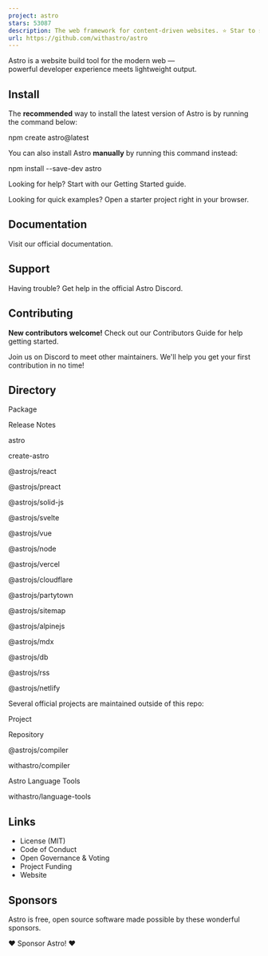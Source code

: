 ```yaml
---
project: astro
stars: 53087
description: The web framework for content-driven websites. ⭐️ Star to support our work!
url: https://github.com/withastro/astro
---
```


  
Astro is a website build tool for the modern web —  
powerful developer experience meets lightweight output.  
  

Install
-------

The **recommended** way to install the latest version of Astro is by running the command below:

npm create astro@latest

You can also install Astro **manually** by running this command instead:

npm install --save-dev astro

Looking for help? Start with our Getting Started guide.

Looking for quick examples? Open a starter project right in your browser.

Documentation
-------------

Visit our official documentation.

Support
-------

Having trouble? Get help in the official Astro Discord.

Contributing
------------

**New contributors welcome!** Check out our Contributors Guide for help getting started.

Join us on Discord to meet other maintainers. We'll help you get your first contribution in no time!

Directory
---------

Package

Release Notes

astro

create-astro

@astrojs/react

@astrojs/preact

@astrojs/solid-js

@astrojs/svelte

@astrojs/vue

@astrojs/node

@astrojs/vercel

@astrojs/cloudflare

@astrojs/partytown

@astrojs/sitemap

@astrojs/alpinejs

@astrojs/mdx

@astrojs/db

@astrojs/rss

@astrojs/netlify

Several official projects are maintained outside of this repo:

Project

Repository

@astrojs/compiler

withastro/compiler

Astro Language Tools

withastro/language-tools

Links
-----

-   License (MIT)
-   Code of Conduct
-   Open Governance & Voting
-   Project Funding
-   Website

Sponsors
--------

Astro is free, open source software made possible by these wonderful sponsors.

❤️ Sponsor Astro! ❤️

